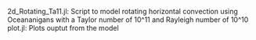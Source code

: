 2d_Rotating_Ta11.jl: Script to model rotating horizontal convection using Oceananigans with a Taylor number of 10^11 and Rayleigh number of 10^10
plot.jl: Plots ouptut from the model

